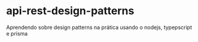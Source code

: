 # api-rest-design-patterns
Aprendendo sobre design patterns na prática usando o nodejs, typepscript e prisma
